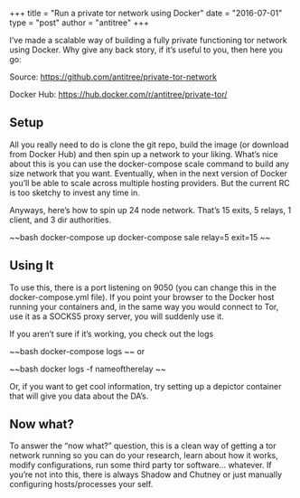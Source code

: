 +++
title = "Run a private tor network using Docker"
date = "2016-07-01"
type = "post"
author = "antitree"
+++

I’ve made a scalable way of building a fully private functioning tor network using Docker. Why give any back story, if it’s useful to you, then here you go:

Source: https://github.com/antitree/private-tor-network

Docker Hub: https://hub.docker.com/r/antitree/private-tor/

## Setup
All you really need to do is clone the git repo, build the image (or download from Docker Hub) and then spin up a network to your liking. What’s nice about this is you can use the docker-compose scale command to build any size network that you want. Eventually, when in the next version of Docker you’ll be able to scale across multiple hosting providers. But the current RC is too sketchy to invest any time in.

Anyways, here’s how to spin up 24 node network. That’s 15 exits, 5 relays, 1 client, and 3 dir authorities.

~~bash
docker-compose up
docker-compose sale relay=5 exit=15
~~

## Using It
To use this, there is a port listening on 9050 (you can change this in the docker-compose.yml file). If you point your browser to the Docker host running your containers and, in the same way you would connect to Tor, use it as a SOCKS5 proxy server, you will suddenly use it.

If you aren’t sure if it’s working, you check out the logs

~~bash
docker-compose logs
~~
or

~~bash
docker logs -f nameoftherelay
~~

Or, if you want to get cool information, try setting up a depictor container that will give you data about the DA’s.

## Now what?
To answer the “now what?” question, this is a clean way of getting a tor network running so you can do your research, learn about how it works, modify configurations, run some third party tor software… whatever. If you’re not into this, there is always Shadow and Chutney or just manually configuring hosts/processes your self.

